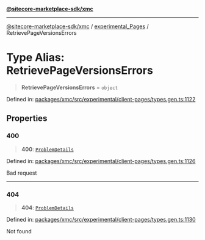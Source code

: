[**@sitecore-marketplace-sdk/xmc**](../../../../README.md)

***

[@sitecore-marketplace-sdk/xmc](../../../../README.md) / [experimental\_Pages](../README.md) / RetrievePageVersionsErrors

# Type Alias: RetrievePageVersionsErrors

> **RetrievePageVersionsErrors** = `object`

Defined in: [packages/xmc/src/experimental/client-pages/types.gen.ts:1122](https://github.com/Sitecore/marketplace-sdk/blob/main/packages/xmc/src/experimental/client-pages/types.gen.ts#L1122)

## Properties

### 400

> **400**: [`ProblemDetails`](ProblemDetails.md)

Defined in: [packages/xmc/src/experimental/client-pages/types.gen.ts:1126](https://github.com/Sitecore/marketplace-sdk/blob/main/packages/xmc/src/experimental/client-pages/types.gen.ts#L1126)

Bad request

***

### 404

> **404**: [`ProblemDetails`](ProblemDetails.md)

Defined in: [packages/xmc/src/experimental/client-pages/types.gen.ts:1130](https://github.com/Sitecore/marketplace-sdk/blob/main/packages/xmc/src/experimental/client-pages/types.gen.ts#L1130)

Not found
